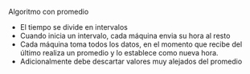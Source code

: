 Algoritmo con promedio

* El tiempo se divide en intervalos
* Cuando inicia un intervalo, cada máquina envia su hora al resto
* Cada máquina toma todos los datos, en el momento que recibe del último realiza un promedio y lo establece como nueva hora.
* Adicionalmente debe descartar valores muy alejados del promedio
